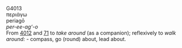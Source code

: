 <body>
  <p>G4013<br>  περιάγω  <br> periagō  <br><i>per-ee-ag‘-o </i><br>From <a href="g4012.htm">4012</a> and <a href="g0071.htm">71</a>  to <i>take</i> <i>around</i> (as a companion); reflexively to <i>walk</i> <i>around:</i> - compass, go (round) about, lead about.<br></p>
 </body>